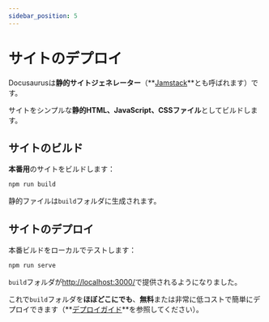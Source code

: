 ```yaml
---
sidebar_position: 5
---
```


# サイトのデプロイ

Docusaurusは**静的サイトジェネレーター**（**[Jamstack](https://jamstack.org/)**とも呼ばれます）です。

サイトをシンプルな**静的HTML、JavaScript、CSSファイル**としてビルドします。

## サイトのビルド

**本番用**のサイトをビルドします：

```bash
npm run build
```

静的ファイルは`build`フォルダに生成されます。

## サイトのデプロイ

本番ビルドをローカルでテストします：

```bash
npm run serve
```

`build`フォルダが[http://localhost:3000/](http://localhost:3000/)で提供されるようになりました。

これで`build`フォルダを**ほぼどこにでも**、**無料**または非常に低コストで簡単にデプロイできます（**[デプロイガイド](https://docusaurus.io/docs/deployment)**を参照してください）。
